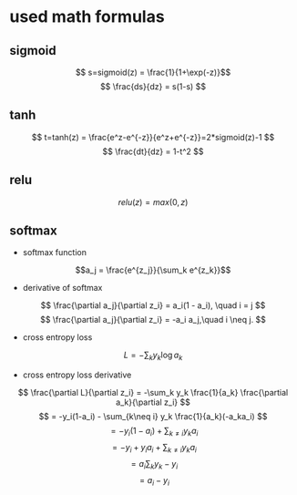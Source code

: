 # used math formulas

## sigmoid
$$ s=sigmoid(z) = \frac{1}{1+\exp(-z)}$$
$$ \frac{ds}{dz} = s(1-s) $$

## tanh
$$ t=tanh(z) = \frac{e^z-e^{-z}}{e^z+e^{-z}}=2*sigmoid(z)-1 $$
$$ \frac{dt}{dz} = 1-t^2 $$

## relu
$$ relu(z) = max(0,z) $$

## softmax
* softmax function

$$a_j = \frac{e^{z_j}}{\sum_k e^{z_k}}$$

* derivative of softmax

$$ \frac{\partial a_j}{\partial z_i} = a_i(1 - a_i), \quad i = j $$
$$ \frac{\partial a_j}{\partial z_i} = -a_i a_j,\quad i \neq j. $$

* cross entropy loss

$$L = -\sum_k y_k \log a_k$$

* cross entropy loss derivative

$$ \frac{\partial L}{\partial z_i} = -\sum_k y_k \frac{1}{a_k} \frac{\partial a_k}{\partial z_i} $$
$$ = -y_i(1-a_i) - \sum_{k\neq i} y_k \frac{1}{a_k}(-a_ka_i) $$
$$ = -y_i(1-a_i) + \sum_{k\neq i} y_k a_i $$
$$ = -y_i+y_ia_i + \sum_{k\neq i} y_k a_i $$
$$ = a_i \sum_ky_k - y_i $$
$$ = a_i-y_i $$





